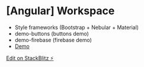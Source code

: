 # [Angular] Workspace

-   Style frameworks (Bootstrap + Nebular + Material)
-   demo-buttons (buttons demo)
-   demo-firebase (firebase demo)
-   [Demo](https://stackblitz.com/edit/angular-tgt3dv)

[Edit on StackBlitz ⚡️](https://stackblitz.com/edit/angular-tgt3dv)
